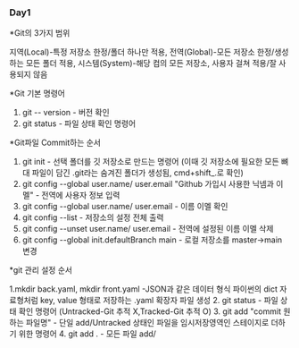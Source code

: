 ### Day1    
*Git의 3가지 범위 

지역(Local)-특정 저장소 한정/폴더 하나만 적용, 
전역(Global)-모든 저장소 한정/생성하는 모든 폴더 적용, 
시스템(System)-해당 컴의 모든 저장소, 사용자 걸쳐 적용/잘 사용되지 않음


*Git 기본 명령어

1. git -- version - 버전 확인
2. git status - 파일 상태 확인 명령어

   
*Git파일 Commit하는 순서

1. git init - 선택 폴더를 깃 저장소로 만드는 명령어 (이때 깃 저장소에 필요한 모든 뼈대 파일이 담긴 .git라는 숨겨진 폴더가 생성됨, cmd+shift_.로 확인)
2. git config --global user.name/ user.email "Github 가입시 사용한 닉넴과 이멜" - 전역에 사용자 정보 입력
3. git config --global user.name/ user.email - 이름 이멜 확인
4. git config --list - 저장소의 설정 전체 출력
5. git config --unset user.name/ user.email - 전역에 설정된 이름 이멜 삭제
6. git config --global init.defaultBranch main - 로컬 저장소를 master->main 변경
   
*git 관리 설정 순서

1.mkdir back.yaml, mkdir front.yaml -JSON과 같은 데이터 형식 파이썬의 dict 자료형처럼 key, value 형태로 저장하는 .yaml 확장자 파일 생성
2. git status - 파일 상태 확인 명령어 (Untracked-Git 추적 X,Tracked-Git 추적 O)
3. git add "commit 원하는 파일명" - 단일 add/Untracked 상태인 파일을 임시저장영역인 스테이지로 더하기 위한 명령어
4. git add . - 모든 파일 add/
